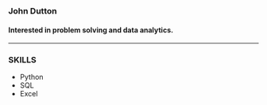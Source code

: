 ### John Dutton

#### Interested in problem solving and data analytics.
***

<!--
**JohnDutton-Data/JohnDutton-Data** is a ✨ _special_ ✨ repository because its `README.md` (this file) appears on your GitHub profile.
-->
### SKILLS
- Python
- SQL
- Excel
